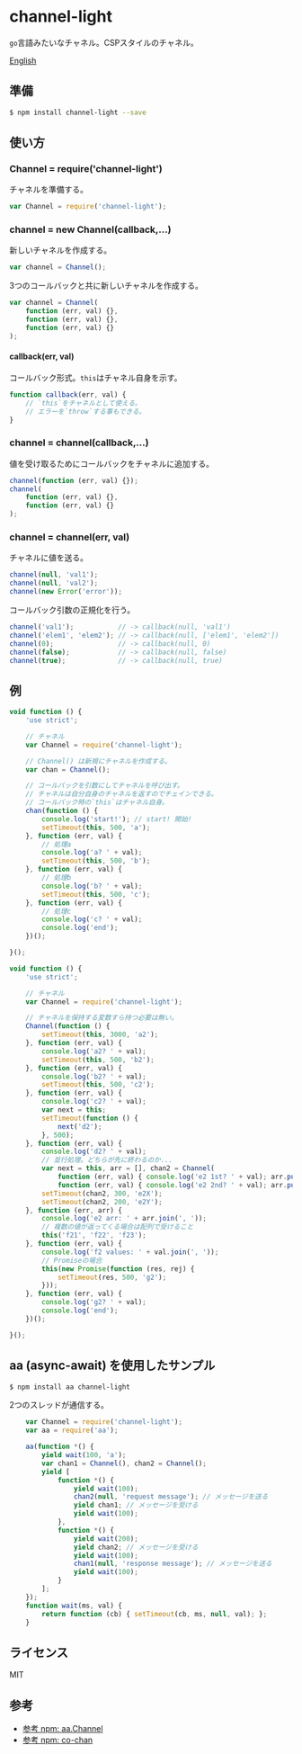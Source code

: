 channel-light
====

`go`言語みたいなチャネル。CSPスタイルのチャネル。

[English](README.md#readme)


## 準備

```bash
$ npm install channel-light --save
```


## 使い方

### Channel = require('channel-light')

チャネルを準備する。

```js
var Channel = require('channel-light');
```

### channel = new Channel(callback,...)

新しいチャネルを作成する。

```js
var channel = Channel();
```

3つのコールバックと共に新しいチャネルを作成する。

```js
var channel = Channel(
	function (err, val) {},
	function (err, val) {},
	function (err, val) {}
);
```

#### callback(err, val)

コールバック形式。`this`はチャネル自身を示す。

```js
function callback(err, val) {
	// `this`をチャネルとして使える。
	// エラーを`throw`する事もできる。
}
```

### channel = channel(callback,...)

値を受け取るためにコールバックをチャネルに追加する。

```js
channel(function (err, val) {});
channel(
	function (err, val) {},
	function (err, val) {}
);
```

### channel = channel(err, val)

チャネルに値を送る。

```js
channel(null, 'val1');
channel(null, 'val2');
channel(new Error('error'));
```

コールバック引数の正規化を行う。

```js
channel('val1');           // -> callback(null, 'val1')
channel('elem1', 'elem2'); // -> callback(null, ['elem1', 'elem2'])
channel(0);                // -> callback(null, 0)
channel(false);            // -> callback(null, false)
channel(true);             // -> callback(null, true)
```


## 例

```js
void function () {
	'use strict';

	// チャネル
	var Channel = require('channel-light');

	// Channel() は新規にチャネルを作成する。
	var chan = Channel();

	// コールバックを引数にしてチャネルを呼び出す。
	// チャネルは自分自身のチャネルを返すのでチェインできる。
	// コールバック時の`this`はチャネル自身。
	chan(function () {
		console.log('start!'); // start! 開始!
		setTimeout(this, 500, 'a');
	}, function (err, val) {
		// 処理a
		console.log('a? ' + val);
		setTimeout(this, 500, 'b');
	}, function (err, val) {
		// 処理b
		console.log('b? ' + val);
		setTimeout(this, 500, 'c');
	}, function (err, val) {
		// 処理c
		console.log('c? ' + val);
		console.log('end');
	})();

}();
```

```js
void function () {
	'use strict';

	// チャネル
	var Channel = require('channel-light');

	// チャネルを保持する変数すら持つ必要は無い。
	Channel(function () {
		setTimeout(this, 3000, 'a2');
	}, function (err, val) {
		console.log('a2? ' + val);
		setTimeout(this, 500, 'b2');
	}, function (err, val) {
		console.log('b2? ' + val);
		setTimeout(this, 500, 'c2');
	}, function (err, val) {
		console.log('c2? ' + val);
		var next = this;
		setTimeout(function () {
			next('d2');
		}, 500);
	}, function (err, val) {
		console.log('d2? ' + val);
		// 並行処理。どちらが先に終わるのか...
		var next = this, arr = [], chan2 = Channel(
			function (err, val) { console.log('e2 1st? ' + val); arr.push(val); },
			function (err, val) { console.log('e2 2nd? ' + val); arr.push(val); next(arr); });
		setTimeout(chan2, 300, 'e2X');
		setTimeout(chan2, 200, 'e2Y');
	}, function (err, arr) {
		console.log('e2 arr: ' + arr.join(', '));
		// 複数の値が返ってくる場合は配列で受けること
		this('f21', 'f22', 'f23');
	}, function (err, val) {
		console.log('f2 values: ' + val.join(', '));
		// Promiseの場合
		this(new Promise(function (res, rej) {
			setTimeout(res, 500, 'g2');
		}));
	}, function (err, val) {
		console.log('g2? ' + val);
		console.log('end');
	})();

}();
```


## aa (async-await) を使用したサンプル

```bash
$ npm install aa channel-light
```

2つのスレッドが通信する。

```js
	var Channel = require('channel-light');
	var aa = require('aa');

	aa(function *() {
		yield wait(100, 'a');
		var chan1 = Channel(), chan2 = Channel();
		yield [
			function *() {
				yield wait(100);
				chan2(null, 'request message'); // メッセージを送る
				yield chan1; // メッセージを受ける
				yield wait(100);
			},
			function *() {
				yield wait(200);
				yield chan2; // メッセージを受ける
				yield wait(100);
				chan1(null, 'response message'); // メッセージを送る
				yield wait(100);
			}
		];
	});
	function wait(ms, val) {
		return function (cb) { setTimeout(cb, ms, null, val); };
	}
```


## ライセンス

  MIT


## 参考

+ [参考 npm: aa.Channel](https://www.npmjs.com/package/aa)
+ [参考 npm: co-chan](https://www.npmjs.com/package/co-chan)
